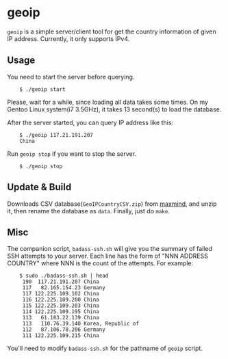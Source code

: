 
geoip
=====

`geoip` is a simple server/client tool for get the country information of given IP address.  Currently, it only supports IPv4.

Usage
-----

You need to start the server before querying.

        $ ./geoip start

Please, wait for a while, since loading all data takes some times.  On my Gentoo Linux system(i7 3.5GHz), it takes 13 second(s) to load the database.

After the server started, you can query IP address like this:

        $ ./geoip 117.21.191.207
        China

Run `geoip stop` if you want to stop the server.

        $ ./geoip stop


Update & Build
--------------

Downloads CSV database(`GeoIPCountryCSV.zip`) from [maxmind](http://dev.maxmind.com/geoip/legacy/geolite/), and unzip it, then rename the database as `data`.   Finally, just do `make`.


Misc
----

The companion script, `badass-ssh.sh` will give you the summary of failed SSH attempts to your server.  Each line has the form of "NNN ADDRESS COUNTRY" where NNN is the count of the attempts.  For example:

        $ sudo ./badass-ssh.sh | head
         190  117.21.191.207 China
         117   82.165.154.23 Germany
         117 122.225.109.102 China
         116 122.225.109.200 China
         115 122.225.109.203 China
         114 122.225.109.195 China
         113   61.183.22.139 China
         113   110.76.39.140 Korea, Republic of
         112   87.106.78.206 Germany
         111 122.225.109.215 China

You'll need to modify `badass-ssh.sh` for the pathname of `geoip` script.

